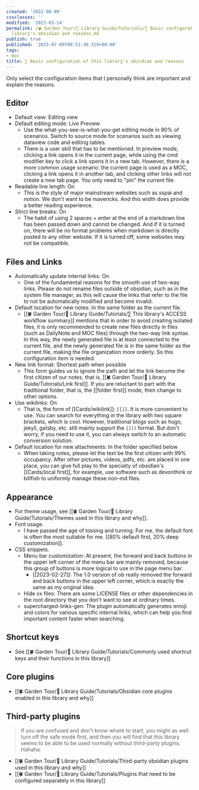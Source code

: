 ```yaml
---
created: '2022-08-09'
cssclasses: ''
modified: '2023-03-14'
permalink: /🍀 Garden Tour/🧰 Library Guide/Tutorials/∑ Basic configuration of this
  library's obsidian and reasons.md
publish: true
published: '2025-07-09T09:51:30.319+08:00'
tags:
- moc
title: ∑ Basic configuration of this library's obsidian and reasons
---
```

Only select the configuration items that I personally think are important and explain the reasons.

## Editor

- Default view: Editing view
- Default editing mode: Live Preview
	- Use the what-you-see-is-what-you-get editing mode in 90% of scenarios. Switch to source mode for scenarios such as viewing dataview code and editing tables.
	- There is a user skill that has to be mentioned. In preview mode, clicking a link opens it in the current page, while using the cmd modifier key to click a link opens it in a new tab. However, there is a more common usage scenario: the current page is used as a MOC, clicking a link opens it in another tab, and clicking other links will not create a new tab page. You only need to "pin" the current file.
- Readable line length: On
	- This is the style of major mainstream websites such as sspai and notion. We don't want to be mavericks. And this width does provide a better reading experience.
- Strict line breaks: On
	- The habit of using 2 spaces + enter at the end of a markdown line has been passed down and cannot be changed. And if it is turned on, there will be no format problems when markdown is directly pasted to any other website. If it is turned off, some websites may not be compatible.

## Files and Links

- Automatically update internal links: On
	- One of the fundamental reasons for the smooth use of two-way links. Please do not rename files outside of obsidian, such as in the system file manager, as this will cause the links that refer to the file to not be automatically modified and become invalid.
- Default location for new notes: In the same folder as the current file.
	- [[🍀 Garden Tour/🧰 Library Guide/Tutorials/∑ This library's ACCESS workflow summary]] mentions that in order to avoid creating isolated files, it is only recommended to create new files directly in files (such as DailyNote and MOC files) through the two-way link syntax. In this way, the newly generated file is at least connected to the current file, and the newly generated file is in the same folder as the current file, making the file organization more orderly. So this configuration item is needed.
- New link format: Shortest path when possible
	- This form guides us to ignore the path and let the link become the first citizen of our notes, that is, [[🍀 Garden Tour/🧰 Library Guide/Tutorials/Link first]]. If you are reluctant to part with the traditional folder, that is, the [[folder first]] mode, then change to other options.
- Use wikilinks: On
	- That is, the form of [[Cards/wikilink]]: `[[]]`. It is more convenient to use. You can search for everything in the library with two square brackets, which is cool. However, traditional blogs such as hugo, jekyll, gatsby, etc. still mainly support the `[]()` format. But don't worry, if you need to use it, you can always switch to an automatic conversion solution.
- Default location for new attachments: In the folder specified below
	- When taking notes, please let the text be the first citizen with 99% occupancy. After other pictures, videos, pdfs, etc. are placed in one place, you can give full play to the specialty of obsidian's [[Cards/local first]], for example, use software such as devonthink or billfish to uniformly manage these non-md files.

## Appearance

- For theme usage, see [[🍀 Garden Tour/🧰 Library Guide/Tutorials/Themes used in this library and why]].
- Font usage.
	- I have passed the age of tossing and turning. For me, the default font is often the most suitable for me. [[80% default first, 20% deep customization]].
- CSS snippets.
	- Menu bar customization: At present, the forward and back buttons in the upper left corner of the menu bar are mainly removed, because this group of buttons is more logical to use in the page menu bar.
		- [[2023-02-27]]: The 1.0 version of ob really removed the forward and back buttons in the upper left corner, which is exactly the same as my original idea.
	- Hide xx files: There are some LICENSE files or other dependencies in the root directory that you don't want to see at ordinary times.
	- supercharged-links-gen: The plugin automatically generates emoji and colors for various specific internal links, which can help you find important content faster when searching.

## Shortcut keys

- See [[🍀 Garden Tour/🧰 Library Guide/Tutorials/Commonly used shortcut keys and their functions in this library]]

## Core plugins

- [[🍀 Garden Tour/🧰 Library Guide/Tutorials/Obsidian core plugins enabled in this library and why]]

## Third-party plugins

> If you are confused and don't know where to start, you might as well turn off the safe mode first, and then you will find that this library seems to be able to be used normally without third-party plugins. Hahaha.

- [[🍀 Garden Tour/🧰 Library Guide/Tutorials/Third-party obsidian plugins used in this library and why]]
- [[🍀 Garden Tour/🧰 Library Guide/Tutorials/Plugins that need to be configured separately in this library]] 